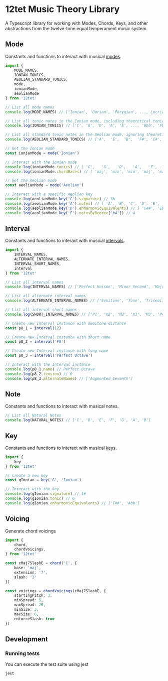 # 12tet Music Theory Library

A Typescript library for working with Modes, Chords, Keys, and other abstractions from the twelve-tone equal temperament music system. 

## Mode

Constants and functions to interact with musical [modes](https://en.wikipedia.org/wiki/Mode_(music)).

```typescript
import {
    MODE_NAMES,
    IONIAN_TONICS,
    AEOLIAN_STANDARD_TONICS,
    mode,
    ionianMode,
    aeolianMode
} from '12tet'

// List all mode names
console.log(MODE_NAMES) // ['Ionian', 'Dorian', 'Phrygian', ..., Locrian]

// List all tonic notes in the Ionian mode, including theoretical tonic notes
console.log(IONIAN_TONICS) // ['C', 'G', 'D', 'A', 'E', ..., 'Bbb', 'Fb']

// List all standard tonic notes in the Aeolian mode, ignoring theoretical tonic notes
console.log(AEOLIAN_STANDARD_TONICS) // ['A',  'E',  'B',  'F#', 'C#', ..., 'Bb', 'F']

// Get the Ionian mode
const ionianMode = mode('Ionian')

// Interact with the Ionian mode
console.log(ionianMode.tonics) // [ 'C',   'G',   'D',   'A',   'E', ..., 'Abb', 'Ebb', 'Bbb', 'Fb' ]
console.log(ionianMode.chordBases) // [ 'maj', 'min', 'min', 'maj', 'maj', 'min', 'dim' ]

// Get the Aeolian mode
const aeolianMode = mode('Aeolian')

// Interact with a specific Aeolian key
console.log(aeolianMode.key('C').signature) // 3b
console.log(aeolianMode.key('A').notes) // [ 'A', 'B', 'C', 'D', 'E', 'F', 'G' ]
console.log(aeolianMode.key('D').enharmonicEquivalents) // [ 'C##', 'Ebb' ]
console.log(aeolianMode.key('F').notesByDegree['b4']) // A
```

## Interval

Constants and functions to interact with musical [intervals](https://en.wikipedia.org/wiki/Interval_(music)).

```typescript
import {
    INTERVAL_NAMES,
    ALTERNATE_INTERVAL_NAMES,
    INTERVAL_SHORT_NAMES,
    interval
} from '12tet'

// List all interval names
console.log(INTERVAL_NAMES) // ['Perfect Unison', 'Minor Second', 'Major Second', ..., 'Major Seventh', 'Perfect Octave']

// List all alternate interval names
console.log(ALTERNATE_INTERVAL_NAMES) // ['Semitone', 'Tone', 'Trisemitone', 'Tritone', ..., 'Half Step', 'Whole Step']

// List all interval short names
console.log(SHORT_INTERVAL_NAMES) // ['P1', 'm2', 'M2', 'm3', 'M3', 'P4', ..., M7, P8]

// Create new Interval instance with semitone distance
const p8_1 = interval(12)

// Create new Interval instance with short name
const p8_2 = interval('P8')

// Create new Interval instance with long name
const p8_3 = interval('Perfect Octave')

// Interact with the Interval instance
console.log(p8_1.name) // Perfect Octave
console.log(p8_2.tension) // 0
console.log(p8_3.alternateNames) // ['Augmented Seventh']
```

## Note

Constants and functions to interact with musical notes.

```typescript
// List all Natural Notes
console.log(NATURAL_NOTES) // ['C', 'D', 'E', 'F', 'G', 'A', 'B']
```

## Key

Constants and functions to interact with musical [keys](https://en.wikipedia.org/wiki/Key_(music)).

```typescript
import {
    key
} from '12tet'

// Create a new key
const gIonian = key('G', 'Ionian')

// Interact with the key
console.log(gIonian.signature) // 1#
console.log(gIonian.tonic) // G
console.log(gIonian.enharmonicEquivalents) // ['F##', 'Abb']
```

## Voicing

Generate chord voicings

```typescript
import {
    chord,
    chordVoicings,
} from '12tet'

const cMaj7SlashE = chord('C', {
    base: 'maj',
    extension: '7',
    slash: '3'
})

const voicings = chordVoicings(cMaj7SlashE, {
    startingPitch: 3,
    minSpread: 5,
    maxSpread: 20,
    minSize: 3,
    maxSize: 6,
    enforceSlash: true
})
```

## Development

### Running tests

You can execute the test suite using jest
```shell
jest
```